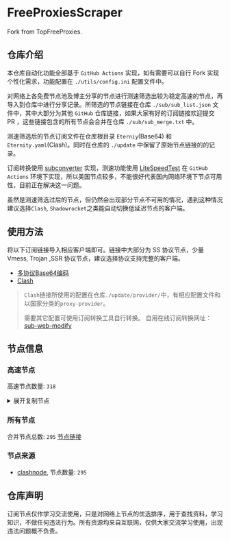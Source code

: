 # FreeProxiesScraper

Fork from TopFreeProxies.

## 仓库介绍
本仓库自动化功能全部基于 `GitHub Actions` 实现，如有需要可以自行 Fork 实现个性化需求，功能配置在 `./utils/config.ini` 配置文件中。

对网络上各免费节点池及博主分享的节点进行测速筛选出较为稳定高速的节点，再导入到仓库中进行分享记录。所筛选的节点链接在仓库 `./sub/sub_list.json` 文件中，其中大部分为其他 `GitHub` 仓库链接，如果大家有好的订阅链接欢迎提交 PR ，这些链接包含的所有节点会合并在仓库 `./sub/sub_merge.txt` 中。

测速筛选后的节点订阅文件在仓库根目录 `Eterniy`(Base64) 和 `Eternity.yaml`(Clash)。同时在仓库的 `./update` 中保留了原始节点链接的的记录。

订阅转换使用 [subconverter](https://github.com/tindy2013/subconverter) 实现，测速功能使用 [LiteSpeedTest](https://github.com/xxf098/LiteSpeedTest) 在 `GitHub Actions` 环境下实现，所以美国节点较多，不能很好代表国内网络环境下节点可用性，目前正在解决这一问题。

虽然是测速筛选过后的节点，但仍然会出现部分节点不可用的情况，遇到这种情况建议选择`Clash`, `Shadowrocket`之类能自动切换低延迟节点的客户端。

## 使用方法
将以下订阅链接导入相应客户端即可。链接中大部分为 SS 协议节点，少量 Vmess, Trojan ,SSR 协议节点，建议选择协议支持完整的客户端。

- [多协议Base64编码](https://raw.githubusercontent.com/caijh/FreeProxiesScraper/master/Eternity)
- [Clash](https://raw.githubusercontent.com/caijh/FreeProxiesScraper/master/Eternity.yaml)

>`Clash`链接所使用的配置在仓库`./update/provider/`中，有相应配置文件和以国家分类的`proxy-provider`。
>
>需要其它配置可使用订阅转换工具自行转换。
>自用在线订阅转换网址：[sub-web-modify](https://sub.v1.mk/)

## 节点信息
### 高速节点
高速节点数量: `318`
<details>
  <summary>展开复制节点</summary>

    trojan://a79e089e-882e-3603-af3d-dacaa45ae7be@103.219.195.237:443?allowInsecure=1&sni=edge.steam-dns.top.comcast.net#04-0293-HK
    trojan://a79e089e-882e-3603-af3d-dacaa45ae7be@178.239.125.119:443?allowInsecure=1&sni=akamai.cdn.steampipe.steamcontent.com#04-0294-JP
    trojan://a79e089e-882e-3603-af3d-dacaa45ae7be@43.160.193.245:443?allowInsecure=1&sni=origin-a.akamaihd.net#04-0295-SG
    trojan://a79e089e-882e-3603-af3d-dacaa45ae7be@vd0ee3cg.cs53rvhb.aliyunglsb.com:443?allowInsecure=1&sni=edge.steam-dns.top.comcast.net#04-0296-SG
    trojan://a79e089e-882e-3603-af3d-dacaa45ae7be@178.208.190.99:443?allowInsecure=1&sni=fastly.cdn.steampipe.steamcontent.com#04-0297-US
    trojan://19de81a2-e8f7-3780-ad08-d5b43962dc30@103.219.195.237:443?allowInsecure=1&sni=www.microsoft365.com#04-0298-HK
    trojan://19de81a2-e8f7-3780-ad08-d5b43962dc30@178.239.125.119:443?allowInsecure=1&sni=steampipe-kr.akamaized.net#04-0299-JP
    trojan://19de81a2-e8f7-3780-ad08-d5b43962dc30@43.160.193.245:443?allowInsecure=1&sni=steampipe.akamaized.net#04-0300-SG
    trojan://19de81a2-e8f7-3780-ad08-d5b43962dc30@vd0ee3cg.cs53rvhb.aliyunglsb.com:443?allowInsecure=1&sni=www.microsoft365.com#04-0301-SG
    trojan://19de81a2-e8f7-3780-ad08-d5b43962dc30@178.208.190.99:443?allowInsecure=1&sni=cloudsync-prod.s3.amazonaws.com#04-0302-US
    trojan://a3e18f02-00c4-3b94-8685-af72e7b74fa4@103.219.195.237:443?allowInsecure=1&sni=akamai.cdn.steampipe.steamcontent.com#04-0303-HK
    trojan://a3e18f02-00c4-3b94-8685-af72e7b74fa4@178.239.125.119:443?allowInsecure=1&sni=upos-hz-mirrorakam.akamaized.net#04-0304-JP
    trojan://a3e18f02-00c4-3b94-8685-af72e7b74fa4@43.160.193.245:443?allowInsecure=1&sni=edge.steam-dns.top.comcast.net#04-0305-SG
    trojan://a3e18f02-00c4-3b94-8685-af72e7b74fa4@vd0ee3cg.cs53rvhb.aliyunglsb.com:443?allowInsecure=1&sni=akamai.cdn.steampipe.steamcontent.com#04-0306-SG
    trojan://a3e18f02-00c4-3b94-8685-af72e7b74fa4@178.208.190.99:443?allowInsecure=1&sni=steampipe.akamaized.net#04-0307-US
    trojan://9b485a9f-f1ee-3031-a7a4-514a0599b524@103.219.195.237:443?allowInsecure=1&sni=steampipe-kr.akamaized.net#04-0308-HK
    trojan://9b485a9f-f1ee-3031-a7a4-514a0599b524@178.239.125.119:443?allowInsecure=1&sni=origin-a.akamaihd.net#04-0309-JP
    trojan://9b485a9f-f1ee-3031-a7a4-514a0599b524@43.160.193.245:443?allowInsecure=1&sni=www.microsoft365.com#04-0310-SG
    trojan://9b485a9f-f1ee-3031-a7a4-514a0599b524@vd0ee3cg.cs53rvhb.aliyunglsb.com:443?allowInsecure=1&sni=steampipe-kr.akamaized.net#04-0311-SG
    trojan://9b485a9f-f1ee-3031-a7a4-514a0599b524@178.208.190.99:443?allowInsecure=1&sni=fastly.cdn.steampipe.steamcontent.com#04-0312-US
    trojan://4fa628c6-6249-35a5-9bf4-9982eca30185@103.219.195.237:443?allowInsecure=1&sni=fastly.cdn.steampipe.steamcontent.com#04-0313-HK
    trojan://4fa628c6-6249-35a5-9bf4-9982eca30185@178.239.125.119:443?allowInsecure=1&sni=steampipe.akamaized.net#04-0314-JP
    trojan://4fa628c6-6249-35a5-9bf4-9982eca30185@43.160.193.245:443?allowInsecure=1&sni=steamcdn-a.akamaihd.net#04-0315-SG
    trojan://4fa628c6-6249-35a5-9bf4-9982eca30185@vd0ee3cg.cs53rvhb.aliyunglsb.com:443?allowInsecure=1&sni=fastly.cdn.steampipe.steamcontent.com#04-0316-SG
    trojan://4fa628c6-6249-35a5-9bf4-9982eca30185@178.208.190.99:443?allowInsecure=1&sni=upos-hz-mirrorakam.akamaized.net#04-0317-US
    trojan://da1bd14f-1afc-3a0d-9630-faa08a39f26d@103.219.195.237:443?allowInsecure=1&sni=origin-a.akamaihd.net#04-0318-HK
    trojan://da1bd14f-1afc-3a0d-9630-faa08a39f26d@178.239.125.119:443?allowInsecure=1&sni=edge.steam-dns.top.comcast.net#04-0319-JP
    trojan://da1bd14f-1afc-3a0d-9630-faa08a39f26d@43.160.193.245:443?allowInsecure=1&sni=steampipe-kr.akamaized.net#04-0320-SG
    trojan://da1bd14f-1afc-3a0d-9630-faa08a39f26d@vd0ee3cg.cs53rvhb.aliyunglsb.com:443?allowInsecure=1&sni=origin-a.akamaihd.net#04-0321-SG
    trojan://da1bd14f-1afc-3a0d-9630-faa08a39f26d@178.208.190.99:443?allowInsecure=1&sni=steamcdn-a.akamaihd.net#04-0322-US
    trojan://afec2398-003f-32b5-ac36-aa36cefe645b@103.219.195.237:443?allowInsecure=1&sni=fastly.cdn.steampipe.steamcontent.com#04-0323-HK
    trojan://afec2398-003f-32b5-ac36-aa36cefe645b@178.239.125.119:443?allowInsecure=1&sni=steamcdn-a.akamaihd.net#04-0324-JP
    trojan://afec2398-003f-32b5-ac36-aa36cefe645b@vd0ee3cg.cs53rvhb.aliyunglsb.com:443?allowInsecure=1&sni=fastly.cdn.steampipe.steamcontent.com#04-0325-SG
    trojan://afec2398-003f-32b5-ac36-aa36cefe645b@178.208.190.99:443?allowInsecure=1&sni=edge.steam-dns.top.comcast.net#04-0326-US
    trojan://b21ab207-e7df-3ba3-9614-df03b02a08d7@103.219.195.237:443?allowInsecure=1&sni=upos-hz-mirrorakam.akamaized.net#04-0327-HK
    trojan://b21ab207-e7df-3ba3-9614-df03b02a08d7@178.239.125.119:443?allowInsecure=1&sni=steampipe-partner.akamaized.net#04-0328-JP
    trojan://b21ab207-e7df-3ba3-9614-df03b02a08d7@vd0ee3cg.cs53rvhb.aliyunglsb.com:443?allowInsecure=1&sni=upos-hz-mirrorakam.akamaized.net#04-0329-SG
    trojan://b21ab207-e7df-3ba3-9614-df03b02a08d7@178.208.190.99:443?allowInsecure=1&sni=www.microsoft365.com#04-0330-US
    trojan://694d40c5-bdad-3a6e-a857-d25316a08307@103.219.195.237:443?allowInsecure=1&sni=steamcdn-a.akamaihd.net#04-0331-HK
    trojan://694d40c5-bdad-3a6e-a857-d25316a08307@178.239.125.119:443?allowInsecure=1&sni=fastly.cdn.steampipe.steamcontent.com#04-0332-JP
    trojan://694d40c5-bdad-3a6e-a857-d25316a08307@vd0ee3cg.cs53rvhb.aliyunglsb.com:443?allowInsecure=1&sni=steamcdn-a.akamaihd.net#04-0333-SG
    trojan://694d40c5-bdad-3a6e-a857-d25316a08307@178.208.190.99:443?allowInsecure=1&sni=akamai.cdn.steampipe.steamcontent.com#04-0334-US
    trojan://dda39440-611e-367a-8b5c-60b110881c48@103.219.195.237:443?allowInsecure=1&sni=steampipe-partner.akamaized.net#04-0335-HK
    trojan://dda39440-611e-367a-8b5c-60b110881c48@178.239.125.119:443?allowInsecure=1&sni=cloudsync-prod.s3.amazonaws.com#04-0336-JP
    trojan://dda39440-611e-367a-8b5c-60b110881c48@vd0ee3cg.cs53rvhb.aliyunglsb.com:443?allowInsecure=1&sni=steampipe-partner.akamaized.net#04-0337-SG
    trojan://dda39440-611e-367a-8b5c-60b110881c48@178.208.190.99:443?allowInsecure=1&sni=steampipe-kr.akamaized.net#04-0338-US
    trojan://04a70eb2-857b-3c61-9d36-a6284846dde9@103.219.195.237:443?allowInsecure=1&sni=upos-hz-mirrorakam.akamaized.net#04-0339-HK
    trojan://04a70eb2-857b-3c61-9d36-a6284846dde9@178.239.125.119:443?allowInsecure=1&sni=steampipe-partner.akamaized.net#04-0340-JP
    trojan://04a70eb2-857b-3c61-9d36-a6284846dde9@vd0ee3cg.cs53rvhb.aliyunglsb.com:443?allowInsecure=1&sni=upos-hz-mirrorakam.akamaized.net#04-0341-SG
    trojan://04a70eb2-857b-3c61-9d36-a6284846dde9@178.208.190.99:443?allowInsecure=1&sni=www.microsoft365.com#04-0342-US
    trojan://BxceQaOe@36.150.215.138:4451?allowInsecure=1#06-0012-CN
    trojan://9a079e36-f7c1-4966-9b58-42395e695039@n002.xunxunmimisbs.sbs:49100?allowInsecure=1&sni=db01.xxxxyyyysbs.sbs#06-0029-CN
    trojan://9e2ec57a-1de1-43c9-8aae-e8dd522e3f6f@n002.xunxunmimisbs.sbs:28100?allowInsecure=1&sni=db01.xxxxyyyysbs.sbs#06-0030-CN
    trojan://5fe1aad9-54c1-4ab5-a1ac-e873083f1833@n001.xunxunmimisbs.sbs:28100?allowInsecure=1&sni=db01.xxxxyyyysbs.sbs#06-0031-CN
    ss://Y2hhY2hhMjAtaWV0Zi1wb2x5MTMwNTpiNTNlNDE0NS00NDA0LTRkM2EtYTJkMC02NDFiYWFiYmI1MTI@slur.izenny.com:57577#06-0034-CN
    ss://Y2hhY2hhMjAtaWV0Zi1wb2x5MTMwNTpjYTdhN2YzZC1kYjBjLTRkNjYtYTRhMC05MjNhZmE1ZWVmZmM@02.xunyunnode.sbs:57990#06-0035-CN
    vmess://eyJ2IjoiMiIsInBzIjoiMDYtMDAzNy1DTiIsImFkZCI6InhkZC5kYXNodWFpLmN5b3UiLCJwb3J0IjoiNDUwNjUiLCJ0eXBlIjoibm9uZSIsImlkIjoiY2Q4NTBiNTYtN2JiNi00NTYzLWE3N2ItNDhjNjRhYjQxZjU0IiwiYWlkIjoiMCIsIm5ldCI6IndzIiwicGF0aCI6Ii8iLCJob3N0IjoieGRkLmRhc2h1YWkuY3lvdSIsInRscyI6IiJ9
    ss://Y2hhY2hhMjAtaWV0Zi1wb2x5MTMwNTpmOTU3ZWU5OC04MWQ4LTQ5ZTEtYTk0MS1iYjAzNjlkYWUyNGU@xc.xunyunnode.sbs:19707#06-0038-CN
    vmess://eyJ2IjoiMiIsInBzIjoiMDYtMDAzOS1DTiIsImFkZCI6ImhhYS5kYXNodWFpLmN5b3UiLCJwb3J0IjoiNDUwNjQiLCJ0eXBlIjoibm9uZSIsImlkIjoiNTMzM2VkMTItMThjYy00YzgwLTg3NjEtYmI5YzRhNTViN2JhIiwiYWlkIjoiMCIsIm5ldCI6IndzIiwicGF0aCI6Ii8iLCJob3N0IjoiaGFhLmRhc2h1YWkuY3lvdSIsInRscyI6IiJ9
    trojan://4f9f21c6-9813-49c2-839d-450195bb3799@n001.xunxunmimisbs.sbs:49130?allowInsecure=1&sni=tw01.xxxxyyyysbs.sbs#06-0041-CN
    vmess://eyJ2IjoiMiIsInBzIjoiMDYtMDA0Mi1DTiIsImFkZCI6InhkZC5kYXNodWFpLmN5b3UiLCJwb3J0IjoiNDUwNzciLCJ0eXBlIjoibm9uZSIsImlkIjoiNDY3NGQ5NjEtNjhlMy00MzhiLWE3ODMtMDgzMDQyMTI1MWI2IiwiYWlkIjoiMCIsIm5ldCI6IndzIiwicGF0aCI6Ii8iLCJob3N0IjoieGRkLmRhc2h1YWkuY3lvdSIsInRscyI6IiJ9
    vmess://eyJ2IjoiMiIsInBzIjoiMDYtMDA0My1DTiIsImFkZCI6InhkZC5kYXNodWFpLmN5b3UiLCJwb3J0IjoiNDUwNzciLCJ0eXBlIjoibm9uZSIsImlkIjoiYTBiMjZiZDUtMTJlYi00NTRkLTlkY2EtNWU1OGRjMDM4M2VkIiwiYWlkIjoiMCIsIm5ldCI6IndzIiwicGF0aCI6Ii8iLCJob3N0IjoieGRkLmRhc2h1YWkuY3lvdSIsInRscyI6IiJ9
    trojan://3e30632a-d80d-4a26-ac45-6251ff4b2e0d@n001.xunxunmimisbs.sbs:19030?allowInsecure=1&sni=tw01.xxxxyyyysbs.sbs#06-0044-CN
    trojan://6abac35b-5d9e-4730-a5b9-079ce5ec6d12@n001.xunxunmimisbs.sbs:49130?allowInsecure=1&sni=tw01.xxxxyyyysbs.sbs#06-0045-CN
    vmess://eyJ2IjoiMiIsInBzIjoiMDYtMDA0Ni1DTiIsImFkZCI6ImhhYS5kYXNodWFpLmN5b3UiLCJwb3J0IjoiNDUwNzgiLCJ0eXBlIjoibm9uZSIsImlkIjoiZmM0Y2JkODItNjZjOC00NGVlLThiNDYtNWZiZDgxMzI1NTJlIiwiYWlkIjoiMCIsIm5ldCI6IndzIiwicGF0aCI6Ii8iLCJob3N0IjoiaGFhLmRhc2h1YWkuY3lvdSIsInRscyI6IiJ9
    trojan://9a079e36-f7c1-4966-9b58-42395e695039@n002.xunxunmimisbs.sbs:49130?allowInsecure=1&sni=tw01.xxxxyyyysbs.sbs#06-0047-CN
    trojan://3e30632a-d80d-4a26-ac45-6251ff4b2e0d@n002.xunxunmimisbs.sbs:19030?allowInsecure=1&sni=tw01.xxxxyyyysbs.sbs#06-0048-CN
    trojan://4f9f21c6-9813-49c2-839d-450195bb3799@n002.xunxunmimisbs.sbs:46100?allowInsecure=1&sni=de01.xxxxyyyysbs.sbs#06-0051-CN
    trojan://9a079e36-f7c1-4966-9b58-42395e695039@n002.xunxunmimisbs.sbs:46100?allowInsecure=1&sni=de01.xxxxyyyysbs.sbs#06-0052-CN
    trojan://9e2ec57a-1de1-43c9-8aae-e8dd522e3f6f@n002.xunxunmimisbs.sbs:25100?allowInsecure=1&sni=de01.xxxxyyyysbs.sbs#06-0053-CN
    trojan://9e2ec57a-1de1-43c9-8aae-e8dd522e3f6f@n002.xunxunmimisbs.sbs:26100?allowInsecure=1&sni=fr01.xxxxyyyysbs.sbs#06-0056-CN
    vmess://eyJ2IjoiMiIsInBzIjoiMDYtMDA1Ny1DTiIsImFkZCI6InhkZC5kYXNodWFpLmN5b3UiLCJwb3J0IjoiNDUwNzEiLCJ0eXBlIjoibm9uZSIsImlkIjoiNTMzM2VkMTItMThjYy00YzgwLTg3NjEtYmI5YzRhNTViN2JhIiwiYWlkIjoiMCIsIm5ldCI6IndzIiwicGF0aCI6Ii8iLCJob3N0IjoieGRkLmRhc2h1YWkuY3lvdSIsInRscyI6IiJ9
    trojan://9a079e36-f7c1-4966-9b58-42395e695039@n001.xunxunmimisbs.sbs:48100?allowInsecure=1&sni=fr01.xxxxyyyysbs.sbs#06-0058-CN
    trojan://87b974c2-0467-49bf-99e6-612cc9bb909a@n002.xunxunmimisbs.sbs:19000?allowInsecure=1&sni=in01.xxxxyyyysbs.sbs#06-0059-CN
    vmess://eyJ2IjoiMiIsInBzIjoiMDYtMDA2MC1DTiIsImFkZCI6ImhhYS5kYXNodWFpLmN5b3UiLCJwb3J0IjoiNDUwNzIiLCJ0eXBlIjoibm9uZSIsImlkIjoiNTMzM2VkMTItMThjYy00YzgwLTg3NjEtYmI5YzRhNTViN2JhIiwiYWlkIjoiMCIsIm5ldCI6IndzIiwicGF0aCI6Ii8iLCJob3N0IjoiaGFhLmRhc2h1YWkuY3lvdSIsInRscyI6IiJ9
    ss://Y2hhY2hhMjAtaWV0Zi1wb2x5MTMwNTpmOTU3ZWU5OC04MWQ4LTQ5ZTEtYTk0MS1iYjAzNjlkYWUyNGU@wa.xunyunnode.sbs:25174#06-0061-CN
    ss://Y2hhY2hhMjAtaWV0Zi1wb2x5MTMwNTo1Y2YxN2FlMS0xMDdlLTRmMTUtYjdlZi05YzJlNWI0NzJlODY@wa.xunyunnode.sbs:25174#06-0062-CN
    trojan://5fe1aad9-54c1-4ab5-a1ac-e873083f1833@n001.xunxunmimisbs.sbs:23100?allowInsecure=1&sni=uk01.xxxxyyyysbs.sbs#06-0063-CN
    ss://Y2hhY2hhMjAtaWV0Zi1wb2x5MTMwNTo1MDlmZjk2Mi1mMWQxLTQ4ZGYtYTg2OC0xYzg1NWIzMzcwYzU@wa.xunyunnode.sbs:25174#06-0064-CN
    trojan://d88a578e-38d2-495a-9199-8e9769ceeea9@n002.xunxunmimisbs.sbs:23100?allowInsecure=1&sni=uk01.xxxxyyyysbs.sbs#06-0065-CN
    ss://Y2hhY2hhMjAtaWV0Zi1wb2x5MTMwNTo1Y2YxN2FlMS0xMDdlLTRmMTUtYjdlZi05YzJlNWI0NzJlODY@xc.xunyunnode.sbs:43421#06-0066-CN
    trojan://9a079e36-f7c1-4966-9b58-42395e695039@n002.xunxunmimisbs.sbs:44100?allowInsecure=1&sni=uk01.xxxxyyyysbs.sbs#06-0067-CN
    ss://Y2hhY2hhMjAtaWV0Zi1wb2x5MTMwNTo1MDlmZjk2Mi1mMWQxLTQ4ZGYtYTg2OC0xYzg1NWIzMzcwYzU@01.xunyunnode.sbs:17587#06-0068-CN
    ss://Y2hhY2hhMjAtaWV0Zi1wb2x5MTMwNTo5YzI5ZjJlZS1iOWMwLTRiNmMtOGJjMC1mMzg2MGJkNDg3ZjU@01.xunyunnode.sbs:17587#06-0069-CN
    ss://Y2hhY2hhMjAtaWV0Zi1wb2x5MTMwNTpjYTdhN2YzZC1kYjBjLTRkNjYtYTRhMC05MjNhZmE1ZWVmZmM@02.xunyunnode.sbs:45473#06-0070-CN
    ss://Y2hhY2hhMjAtaWV0Zi1wb2x5MTMwNTo5MmUzMzk4Yy00ZjVkLTRlMjEtODQwMC03NjJkNTY1NTRkNDc@wa.xunyunnode.sbs:35301#06-0071-CN
    ss://Y2hhY2hhMjAtaWV0Zi1wb2x5MTMwNTo1Y2YxN2FlMS0xMDdlLTRmMTUtYjdlZi05YzJlNWI0NzJlODY@xc.xunyunnode.sbs:26200#06-0072-CN
    ss://Y2hhY2hhMjAtaWV0Zi1wb2x5MTMwNTo5YzI5ZjJlZS1iOWMwLTRiNmMtOGJjMC1mMzg2MGJkNDg3ZjU@xc.xunyunnode.sbs:26200#06-0073-CN
    ss://Y2hhY2hhMjAtaWV0Zi1wb2x5MTMwNTpjYTdhN2YzZC1kYjBjLTRkNjYtYTRhMC05MjNhZmE1ZWVmZmM@wa.xunyunnode.sbs:35301#06-0074-CN
    ss://Y2hhY2hhMjAtaWV0Zi1wb2x5MTMwNTo5YzI5ZjJlZS1iOWMwLTRiNmMtOGJjMC1mMzg2MGJkNDg3ZjU@01.xunyunnode.sbs:13058#06-0075-CN
    trojan://6abac35b-5d9e-4730-a5b9-079ce5ec6d12@n001.xunxunmimisbs.sbs:21100?allowInsecure=1&sni=hk01.xxxxyyyysbs.sbs#06-0077-CN
    ss://Y2hhY2hhMjAtaWV0Zi1wb2x5MTMwNTpiNTNlNDE0NS00NDA0LTRkM2EtYTJkMC02NDFiYWFiYmI1MTI@slur.izenny.com:55407#06-0078-CN
    trojan://5fe1aad9-54c1-4ab5-a1ac-e873083f1833@n002.xunxunmimisbs.sbs:21200?allowInsecure=1&sni=hk01.xxxxyyyysbs.sbs#06-0079-CN
    trojan://5adb46e4-913b-47a4-b918-d86925675ed5@cdnfire.xiaomispeed.com:21104?allowInsecure=1&sni=cdnfire.xiaomispeed.com#06-0080-TW
    trojan://5adb46e4-913b-47a4-b918-d86925675ed5@cdnfire.xiaomispeed.com:21101?allowInsecure=1&sni=cdnfire.xiaomispeed.com#06-0081-TW
    trojan://5adb46e4-913b-47a4-b918-d86925675ed5@cdnfire.xiaomispeed.com:21103?allowInsecure=1&sni=cdnfire.xiaomispeed.com#06-0082-TW
    trojan://9a079e36-f7c1-4966-9b58-42395e695039@n001.xunxunmimisbs.sbs:21101?allowInsecure=1&sni=hk02.xxxxyyyysbs.sbs#06-0085-CN
    trojan://5fe1aad9-54c1-4ab5-a1ac-e873083f1833@n001.xunxunmimisbs.sbs:21201?allowInsecure=1&sni=hk02.xxxxyyyysbs.sbs#06-0087-CN
    ss://Y2hhY2hhMjAtaWV0Zi1wb2x5MTMwNTozZWY4M2ViYy0zN2UzLTRmMDQtYjJjNy04NDdkZjVmMmRiYzY@slur.izenny.com:30348#06-0089-CN
    trojan://9e2ec57a-1de1-43c9-8aae-e8dd522e3f6f@n001.xunxunmimisbs.sbs:27100?allowInsecure=1&sni=in01.xxxxyyyysbs.sbs#06-0090-CN
    vmess://eyJ2IjoiMiIsInBzIjoiMDYtMDA5MS1DTiIsImFkZCI6InY1LmhlZHVpYW4ubGluayIsInBvcnQiOiIzMDgwNSIsInR5cGUiOiJub25lIiwiaWQiOiJjYmIzZjg3Ny1kMWZiLTM0NGMtODdhOS1kMTUzYmZmZDU0ODQiLCJhaWQiOiIyIiwibmV0Ijoid3MiLCJwYXRoIjoiL29vb28iLCJob3N0IjoidjUuaGVkdWlhbi5saW5rIiwidGxzIjoiIn0=
    ss://Y2hhY2hhMjAtaWV0Zi1wb2x5MTMwNTo5MmUzMzk4Yy00ZjVkLTRlMjEtODQwMC03NjJkNTY1NTRkNDc@01.xunyunnode.sbs:38763#06-0092-CN
    trojan://3e30632a-d80d-4a26-ac45-6251ff4b2e0d@n001.xunxunmimisbs.sbs:41001?allowInsecure=1&sni=jp02.xxxxyyyysbs.sbs#06-0093-CN
    ss://Y2hhY2hhMjAtaWV0Zi1wb2x5MTMwNTo1MDlmZjk2Mi1mMWQxLTQ4ZGYtYTg2OC0xYzg1NWIzMzcwYzU@wa.xunyunnode.sbs:25856#06-0094-CN
    trojan://3e30632a-d80d-4a26-ac45-6251ff4b2e0d@n002.xunxunmimisbs.sbs:41001?allowInsecure=1&sni=jp02.xxxxyyyysbs.sbs#06-0095-CN
    vmess://eyJ2IjoiMiIsInBzIjoiMDYtMDA5Ni1DTiIsImFkZCI6InhkZC5kYXNodWFpLmN5b3UiLCJwb3J0IjoiNDUwNTciLCJ0eXBlIjoibm9uZSIsImlkIjoiNDY3NGQ5NjEtNjhlMy00MzhiLWE3ODMtMDgzMDQyMTI1MWI2IiwiYWlkIjoiMCIsIm5ldCI6IndzIiwicGF0aCI6Ii8iLCJob3N0IjoieGRkLmRhc2h1YWkuY3lvdSIsInRscyI6IiJ9
    trojan://fc67295f-617e-4271-a3b3-a2842f814489@n002.xunxunmimisbs.sbs:42100?allowInsecure=1&sni=jp01.xxxxyyyysbs.sbs#06-0097-CN
    ss://Y2hhY2hhMjAtaWV0Zi1wb2x5MTMwNTpjYTdhN2YzZC1kYjBjLTRkNjYtYTRhMC05MjNhZmE1ZWVmZmM@wa.xunyunnode.sbs:25856#06-0099-CN
    trojan://6abac35b-5d9e-4730-a5b9-079ce5ec6d12@n002.xunxunmimisbs.sbs:42100?allowInsecure=1&sni=jp01.xxxxyyyysbs.sbs#06-0100-CN
    trojan://9a079e36-f7c1-4966-9b58-42395e695039@n001.xunxunmimisbs.sbs:42101?allowInsecure=1&sni=jp02.xxxxyyyysbs.sbs#06-0101-CN
    trojan://d88a578e-38d2-495a-9199-8e9769ceeea9@n002.xunxunmimisbs.sbs:41300?allowInsecure=1&sni=jp01.xxxxyyyysbs.sbs#06-0102-CN
    trojan://6abac35b-5d9e-4730-a5b9-079ce5ec6d12@n001.xunxunmimisbs.sbs:42100?allowInsecure=1&sni=jp01.xxxxyyyysbs.sbs#06-0103-CN
    vmess://eyJ2IjoiMiIsInBzIjoiMDYtMDEwNS1DTiIsImFkZCI6InhkZC5kYXNodWFpLmN5b3UiLCJwb3J0IjoiNDUwNTciLCJ0eXBlIjoibm9uZSIsImlkIjoiNTMzM2VkMTItMThjYy00YzgwLTg3NjEtYmI5YzRhNTViN2JhIiwiYWlkIjoiMCIsIm5ldCI6IndzIiwicGF0aCI6Ii8iLCJob3N0IjoieGRkLmRhc2h1YWkuY3lvdSIsInRscyI6IiJ9
    ss://Y2hhY2hhMjAtaWV0Zi1wb2x5MTMwNTo1MDlmZjk2Mi1mMWQxLTQ4ZGYtYTg2OC0xYzg1NWIzMzcwYzU@xc.xunyunnode.sbs:26329#06-0106-CN
    trojan://4f9f21c6-9813-49c2-839d-450195bb3799@n002.xunxunmimisbs.sbs:42100?allowInsecure=1&sni=jp01.xxxxyyyysbs.sbs#06-0107-CN
    trojan://6abac35b-5d9e-4730-a5b9-079ce5ec6d12@n001.xunxunmimisbs.sbs:43100?allowInsecure=1&sni=kr01.xxxxyyyysbs.sbs#06-0108-CN
    ss://YWVzLTI1Ni1jZmI6cXdlclJFV1ElMjU0MCUyNTQw@p141.panda001.net:4652#06-0111-KR
    trojan://87b974c2-0467-49bf-99e6-612cc9bb909a@n001.xunxunmimisbs.sbs:14000?allowInsecure=1&sni=kr01.xxxxyyyysbs.sbs#06-0112-CN
    trojan://3e30632a-d80d-4a26-ac45-6251ff4b2e0d@n001.xunxunmimisbs.sbs:14000?allowInsecure=1&sni=kr01.xxxxyyyysbs.sbs#06-0113-CN
    vmess://eyJ2IjoiMiIsInBzIjoiMDYtMDExNS1DTiIsImFkZCI6InhkZC5kYXNodWFpLmN5b3UiLCJwb3J0IjoiNDUwNzUiLCJ0eXBlIjoibm9uZSIsImlkIjoiZmM0Y2JkODItNjZjOC00NGVlLThiNDYtNWZiZDgxMzI1NTJlIiwiYWlkIjoiMCIsIm5ldCI6IndzIiwicGF0aCI6Ii8iLCJob3N0IjoieGRkLmRhc2h1YWkuY3lvdSIsInRscyI6IiJ9
    trojan://9e2ec57a-1de1-43c9-8aae-e8dd522e3f6f@n001.xunxunmimisbs.sbs:22100?allowInsecure=1&sni=kr01.xxxxyyyysbs.sbs#06-0116-CN
    trojan://5fe1aad9-54c1-4ab5-a1ac-e873083f1833@n002.xunxunmimisbs.sbs:22100?allowInsecure=1&sni=kr01.xxxxyyyysbs.sbs#06-0120-CN
    ss://Y2hhY2hhMjAtaWV0Zi1wb2x5MTMwNTpBUmd2R1p5d0ElMjUyQmdhY2dHVjI2QnZtdTA1JTI1MkJ3Wm1SVy9qJTI1MkJBZFUlMjUyQlo4QnQ0NCUyNTNE@188.214.157.30:990#06-0121-MA
    ss://YWVzLTI1Ni1jZmI6ZjhmN2FDemNQS2JzRjhwMw@185.153.197.5:989#06-0122-MD
    vmess://eyJ2IjoiMiIsInBzIjoiMDYtMDEyMy1DTiIsImFkZCI6InYzMC5oZWR1aWFuLmxpbmsiLCJwb3J0IjoiMzA4MzAiLCJ0eXBlIjoibm9uZSIsImlkIjoiY2JiM2Y4NzctZDFmYi0zNDRjLTg3YTktZDE1M2JmZmQ1NDg0IiwiYWlkIjoiMiIsIm5ldCI6IndzIiwicGF0aCI6Ii9vb29vIiwiaG9zdCI6InYzMC5oZWR1aWFuLmxpbmsiLCJ0bHMiOiIifQ==
    trojan://cdd06fab-b949-4587-99a9-7a676c207509@n001.xunxunmimisbs.sbs:31000?allowInsecure=1&sni=sg01.xxxxyyyysbs.sbs#06-0126-CN
    ss://Y2hhY2hhMjAtaWV0Zi1wb2x5MTMwNTpjYTdhN2YzZC1kYjBjLTRkNjYtYTRhMC05MjNhZmE1ZWVmZmM@xc.xunyunnode.sbs:18416#06-0127-CN
    ss://Y2hhY2hhMjAtaWV0Zi1wb2x5MTMwNTo5MmUzMzk4Yy00ZjVkLTRlMjEtODQwMC03NjJkNTY1NTRkNDc@02.xunyunnode.sbs:10463#06-0128-CN
    ss://Y2hhY2hhMjAtaWV0Zi1wb2x5MTMwNTo5MmUzMzk4Yy00ZjVkLTRlMjEtODQwMC03NjJkNTY1NTRkNDc@xc.xunyunnode.sbs:18416#06-0129-CN
    trojan://1b26d982-fd68-44f4-bf6d-22fe17a9249a@sg007.421421.xyz:20230?allowInsecure=1&sni=www.alibaba.com&ws=1&wspath=None#06-0130-SG
    trojan://6abac35b-5d9e-4730-a5b9-079ce5ec6d12@n001.xunxunmimisbs.sbs:31100?allowInsecure=1&sni=sg01.xxxxyyyysbs.sbs#06-0131-CN
    trojan://d88a578e-38d2-495a-9199-8e9769ceeea9@n002.xunxunmimisbs.sbs:31201?allowInsecure=1&sni=sg02.xxxxyyyysbs.sbs#06-0133-CN
    trojan://9e2ec57a-1de1-43c9-8aae-e8dd522e3f6f@n002.xunxunmimisbs.sbs:31200?allowInsecure=1&sni=sg01.xxxxyyyysbs.sbs#06-0134-CN
    trojan://9e2ec57a-1de1-43c9-8aae-e8dd522e3f6f@n002.xunxunmimisbs.sbs:31201?allowInsecure=1&sni=sg02.xxxxyyyysbs.sbs#06-0135-CN
    trojan://BxceQaOe@36.156.102.115:2088?allowInsecure=1#06-0136-CN
    vmess://eyJ2IjoiMiIsInBzIjoiMDYtMDEzNy1DTiIsImFkZCI6ImhhYS5kYXNodWFpLmN5b3UiLCJwb3J0IjoiNDUwNTQiLCJ0eXBlIjoibm9uZSIsImlkIjoiZmM0Y2JkODItNjZjOC00NGVlLThiNDYtNWZiZDgxMzI1NTJlIiwiYWlkIjoiMCIsIm5ldCI6IndzIiwicGF0aCI6Ii8iLCJob3N0IjoiaGFhLmRhc2h1YWkuY3lvdSIsInRscyI6IiJ9
    ss://Y2hhY2hhMjAtaWV0Zi1wb2x5MTMwNTpmOTU3ZWU5OC04MWQ4LTQ5ZTEtYTk0MS1iYjAzNjlkYWUyNGU@02.xunyunnode.sbs:10463#06-0138-CN
    ss://Y2hhY2hhMjAtaWV0Zi1wb2x5MTMwNTo1MDlmZjk2Mi1mMWQxLTQ4ZGYtYTg2OC0xYzg1NWIzMzcwYzU@xc.xunyunnode.sbs:18416#06-0139-CN
    trojan://4f9f21c6-9813-49c2-839d-450195bb3799@n001.xunxunmimisbs.sbs:49120?allowInsecure=1&sni=tai01.xxxxyyyysbs.sbs#06-0140-CN
    trojan://4f9f21c6-9813-49c2-839d-450195bb3799@n002.xunxunmimisbs.sbs:49120?allowInsecure=1&sni=tai01.xxxxyyyysbs.sbs#06-0141-CN
    trojan://9e2ec57a-1de1-43c9-8aae-e8dd522e3f6f@n002.xunxunmimisbs.sbs:28300?allowInsecure=1&sni=tai01.xxxxyyyysbs.sbs#06-0142-CN
    trojan://d88a578e-38d2-495a-9199-8e9769ceeea9@n001.xunxunmimisbs.sbs:28300?allowInsecure=1&sni=tai01.xxxxyyyysbs.sbs#06-0143-CN
    trojan://0fa005cb-d8f1-4014-97ef-49712e09af10@cdnfire.xiaomispeed.com:25502?allowInsecure=1&sni=cdnfire.xiaomispeed.com#06-0150-TW
    trojan://5adb46e4-913b-47a4-b918-d86925675ed5@cdnfire.xiaomispeed.com:25501?allowInsecure=1&sni=cdnfire.xiaomispeed.com#06-0156-TW
    trojan://d88a578e-38d2-495a-9199-8e9769ceeea9@n002.xunxunmimisbs.sbs:24100?allowInsecure=1&sni=us01.xxxxyyyysbs.sbs#06-0158-CN
    trojan://9a079e36-f7c1-4966-9b58-42395e695039@n002.xunxunmimisbs.sbs:49110?allowInsecure=1&sni=vn01.xxxxyyyysbs.sbs#06-0162-CN
    ss://Y2hhY2hhMjAtaWV0Zi1wb2x5MTMwNTpjYTdhN2YzZC1kYjBjLTRkNjYtYTRhMC05MjNhZmE1ZWVmZmM@01.xunyunnode.sbs:10326#06-0163-CN
    trojan://87b974c2-0467-49bf-99e6-612cc9bb909a@n001.xunxunmimisbs.sbs:19010?allowInsecure=1&sni=vn01.xxxxyyyysbs.sbs#06-0164-CN
    trojan://fc67295f-617e-4271-a3b3-a2842f814489@n002.xunxunmimisbs.sbs:49110?allowInsecure=1&sni=vn01.xxxxyyyysbs.sbs#06-0165-CN
    trojan://cdd06fab-b949-4587-99a9-7a676c207509@n002.xunxunmimisbs.sbs:19010?allowInsecure=1&sni=vn01.xxxxyyyysbs.sbs#06-0166-CN
    trojan://87b974c2-0467-49bf-99e6-612cc9bb909a@n002.xunxunmimisbs.sbs:19010?allowInsecure=1&sni=vn01.xxxxyyyysbs.sbs#06-0167-CN
    trojan://d88a578e-38d2-495a-9199-8e9769ceeea9@n001.xunxunmimisbs.sbs:28200?allowInsecure=1&sni=vn01.xxxxyyyysbs.sbs#06-0168-CN
    ss://Y2hhY2hhMjAtaWV0Zi1wb2x5MTMwNTo5MmUzMzk4Yy00ZjVkLTRlMjEtODQwMC03NjJkNTY1NTRkNDc@01.xunyunnode.sbs:10326#06-0169-CN
    ss://Y2hhY2hhMjAtaWV0Zi1wb2x5MTMwNTo1MDlmZjk2Mi1mMWQxLTQ4ZGYtYTg2OC0xYzg1NWIzMzcwYzU@02.xunyunnode.sbs:38227#06-0170-CN
    vmess://eyJ2IjoiMiIsInBzIjoiMDctMDM0OC1ERSIsImFkZCI6IjU3LjEyOS43OC4xNDciLCJwb3J0IjoiNTUwIiwidHlwZSI6Im5vbmUiLCJpZCI6IjRiOTY1NGJkLWE0ZTgtNDFlMC04NDI1LWVmNDYwNGNjMTE2NiIsImFpZCI6IjAiLCJuZXQiOiJ0Y3AiLCJwYXRoIjoiLyIsImhvc3QiOiJ2bjAxLnh4eHh5eXl5c2JzLnNicyIsInRscyI6IiJ9
    ss://Y2hhY2hhMjAtaWV0Zi1wb2x5MTMwNTozNjBlMjFkMjE5NzdkYzEx@185.193.102.7:57456#07-0349-FI
    ss://YWVzLTI1Ni1jZmI6ZjhmN2FDemNQS2JzRjhwMw@37.143.129.230:989#07-0350-FI
    ss://Y2hhY2hhMjAtaWV0Zi1wb2x5MTMwNTpkQUhNMXBtOGFnN0tkbHJVeWxRaTZ0@38.244.136.233:443#07-0351-FI
    ss://Y2hhY2hhMjAtaWV0Zi1wb2x5MTMwNToyV2tSR2g2dEF2OFVtc0hoNGkzRjZ6b3NqMmR6QTZzQ3pYYndxNFRkWHRlenRNZnlBNWFaY0x5NWpZNVo3RlozUVFNY1RWd003VHZpYmR2ellpcmNDN2lEWmFmcDJVNno@media.mothyleela.cfd:40521#07-0352-GB
    ss://YWVzLTI1Ni1jZmI6YW1hem9uc2tyMDU@52.87.250.198:443#07-0353-US
    ss://YWVzLTI1Ni1jZmI6YW1hem9uc2tyMDU@54.82.229.122:443#07-0354-US
    ss://YWVzLTEyOC1nY206c2hhZG93c29ja3M@156.146.38.168:443#07-0355-US
    ss://YWVzLTEyOC1nY206c2hhZG93c29ja3M@156.146.38.169:443#07-0357-US
    ss://YWVzLTEyOC1nY206c2hhZG93c29ja3M@156.146.38.167:443#07-0358-US
    ss://YWVzLTI1Ni1jZmI6ZjhmN2FDemNQS2JzRjhwMw@104.192.226.106:989#07-0359-US
    ss://Y2hhY2hhMjAtaWV0Zi1wb2x5MTMwNTpmOGY3YUN6Y1BLYnNGOHAz@104.192.226.106:990#07-0360-US
    ss://YWVzLTI1Ni1nY206MjZmNzI2ZjUtMGUzMS00Nzg0LWFkNmYtNDhkMDZhOWEyODA2@3.129.133.36:30000#07-0361-US
    vmess://eyJ2IjoiMiIsInBzIjoiMDctMDM2Mi1VUyIsImFkZCI6IjE1NC42NC4yNDMuMTkiLCJwb3J0IjoiMzg1MzMiLCJ0eXBlIjoibm9uZSIsImlkIjoiOWJjMjNjY2YtNDc2OS00ZTlhLWIyNzgtMmRmYThkOWVmNDI1IiwiYWlkIjoiMCIsIm5ldCI6IndzIiwicGF0aCI6Ii8iLCJob3N0IjoiIiwidGxzIjoiIn0=
    ss://YWVzLTI1Ni1nY206Y2RCSURWNDJEQ3duZklO@167.88.61.59:8118#07-0363-US
    ss://YWVzLTI1Ni1nY206WEtGS2wyclVMaklwNzQ@23.157.40.101:8009#07-0364-US
    ss://YWVzLTI1Ni1nY206Rm9PaUdsa0FBOXlQRUdQ@23.157.40.101:7307#07-0365-US
    ss://YWVzLTI1Ni1nY206WEtGS2wyclVMaklwNzQ@23.157.40.101:8008#07-0366-US
    ss://cmM0LW1kNToxNGZGUHJiZXpFM0hEWnpzTU9yNg@107.151.182.253:8080#07-0367-US
    ss://YWVzLTI1Ni1nY206ZGFkYTA4MDE@3.85.144.122:80#07-0368-US
    ss://YWVzLTI1Ni1jZmI6YW1hem9uc2tyMDU@54.242.126.43:443#07-0370-US
    ss://YWVzLTI1Ni1jZmI6YW1hem9uc2tyMDU@54.84.99.165:443#07-0371-US
    ss://Y2hhY2hhMjAtaWV0Zi1wb2x5MTMwNTo4ZDczZTA4OC1kYzVhLTRkZmUtODkyNy01NjM1MWVlODA0MDc@144.126.146.38:30789#07-0378-US
    vmess://eyJ2IjoiMiIsInBzIjoiMDctMDM4My1VUyIsImFkZCI6IjE2NS4xNDAuMjE2LjE0MSIsInBvcnQiOiI0NDMiLCJ0eXBlIjoibm9uZSIsImlkIjoiZTdkNzJhOGQtMjZmMi00YjU0LWIzNjYtMGM0M2UwYmNiYTdkIiwiYWlkIjoiMCIsIm5ldCI6InRjcCIsInBhdGgiOiIvIiwiaG9zdCI6IiIsInRscyI6IiJ9
    trojan://trojan@www.visa.com.sg:8443?allowInsecure=1&sni=pangpi.pages.dev&ws=1&wspath=%2525252F#07-0388-RELAY
    trojan://auto@172.66.46.254:443?allowInsecure=1&sni=dcf741e8.epeius-2gy.pages.dev&ws=1&wspath=%2525252F#07-0389-RELAY
    vmess://eyJ2IjoiMiIsInBzIjoiMDctMDM5MC1VUyIsImFkZCI6IjE5My4xMjQuMjQuMjQ3IiwicG9ydCI6IjY1MDYiLCJ0eXBlIjoibm9uZSIsImlkIjoiYzUzZDQxZDEtN2Q1Ni00M2NlLTk5OTQtNDA4NzgwYzY0NzZhIiwiYWlkIjoiMCIsIm5ldCI6InRjcCIsInBhdGgiOiIlMjUyNTJGIiwiaG9zdCI6ImRjZjc0MWU4LmVwZWl1cy0yZ3kucGFnZXMuZGV2IiwidGxzIjoiIn0=
    vmess://eyJ2IjoiMiIsInBzIjoiMDctMDM5MS1SRUxBWSIsImFkZCI6ImJiYmJiYmJiYi4yMjI3NjkueHl6IiwicG9ydCI6IjgwIiwidHlwZSI6Im5vbmUiLCJpZCI6IjJlNjU1NzdlLThmZGItNGJiMS1hNDk1LTk2ZjMxMjIwOTlhNyIsImFpZCI6IjAiLCJuZXQiOiJ3cyIsInBhdGgiOiIvZjZ0YU9NY09TWmI5VFBSIiwiaG9zdCI6ImJiYmJiYmJiYi4yMjI3NjkueHl6IiwidGxzIjoiIn0=
    vmess://eyJ2IjoiMiIsInBzIjoiMDctMDM5Mi1SRUxBWSIsImFkZCI6InNzc3Nzc3N4eHh4LjIwMzIucHAudWEiLCJwb3J0IjoiNDQzIiwidHlwZSI6Im5vbmUiLCJpZCI6IjQxNzRiOTVkLTExNWUtNGQzOS1hZGQ2LTFmOGRiOTViYjg2MCIsImFpZCI6IjAiLCJuZXQiOiJ3cyIsInBhdGgiOiIvNldlM1U5RGYxV0d4Z0Zub0ZQdzEiLCJob3N0Ijoic3Nzc3Nzc3h4eHguMjAzMi5wcC51YSIsInRscyI6InRscyJ9
    vmess://eyJ2IjoiMiIsInBzIjoiMDctMDM5My1SRUxBWSIsImFkZCI6InNzc3Nzc3Nzc3Nzc2ZmZmZmZmZnaC4yMDMyLnBwLnVhIiwicG9ydCI6IjQ0MyIsInR5cGUiOiJub25lIiwiaWQiOiI0MTc0Yjk1ZC0xMTVlLTRkMzktYWRkNi0xZjhkYjk1YmI4NjAiLCJhaWQiOiIwIiwibmV0Ijoid3MiLCJwYXRoIjoiLzZXZTNVOURmMVdHeGdGbm9GUHcxIiwiaG9zdCI6InNzc3Nzc3Nzc3Nzc2ZmZmZmZmZnaC4yMDMyLnBwLnVhIiwidGxzIjoidGxzIn0=
    trojan://trojan@ip.sb:8443?allowInsecure=1&sni=fofang.pages.dev&ws=1&wspath=%2525252F#07-0401-RELAY
    vmess://eyJ2IjoiMiIsInBzIjoiMDctMDQwMi1VUyIsImFkZCI6IjEwMy4xMjQuMTA3LjE0NCIsInBvcnQiOiIyOTgwMCIsInR5cGUiOiJub25lIiwiaWQiOiJjYzMxZGRmYy1kOTJlLTRkYWItY2QwNi0wMGRmYjg0YWY4YWMiLCJhaWQiOiIwIiwibmV0IjoidGNwIiwicGF0aCI6IiUyNTI1MkYiLCJob3N0IjoiZm9mYW5nLnBhZ2VzLmRldiIsInRscyI6IiJ9
    vmess://eyJ2IjoiMiIsInBzIjoiMDctMDQwNC1SRUxBWSIsImFkZCI6ImJCYmJiYmJCYi4yMjI3NjkuWFlaIiwicG9ydCI6IjgwIiwidHlwZSI6Im5vbmUiLCJpZCI6IjJlNjU1NzdlLThmZGItNGJiMS1hNDk1LTk2ZjMxMjIwOTlhNyIsImFpZCI6IjAiLCJuZXQiOiJ3cyIsInBhdGgiOiIvZjZ0YU9NY09TWmI5VFBSIiwiaG9zdCI6ImJCYmJiYmJCYi4yMjI3NjkuWFlaIiwidGxzIjoiIn0=
    vmess://eyJ2IjoiMiIsInBzIjoiMDctMDQwNS1SRUxBWSIsImFkZCI6ImdnZ2dnZ2dnZ2dnZ2dnLjIyMjc2OS54eXoiLCJwb3J0IjoiODAiLCJ0eXBlIjoibm9uZSIsImlkIjoiMmU2NTU3N2UtOGZkYi00YmIxLWE0OTUtOTZmMzEyMjA5OWE3IiwiYWlkIjoiMCIsIm5ldCI6IndzIiwicGF0aCI6Ii9mNnRhT01jT1NaYjlUUFIiLCJob3N0IjoiZ2dnZ2dnZ2dnZ2dnZ2cuMjIyNzY5Lnh5eiIsInRscyI6IiJ9
    vmess://eyJ2IjoiMiIsInBzIjoiMDctMDQwNi1SRUxBWSIsImFkZCI6IkdnR2dHR2dHZ2dnZ0dnLjIyMjc2OS5YWVoiLCJwb3J0IjoiODAiLCJ0eXBlIjoibm9uZSIsImlkIjoiMmU2NTU3N2UtOGZkYi00YmIxLWE0OTUtOTZmMzEyMjA5OWE3IiwiYWlkIjoiMCIsIm5ldCI6IndzIiwicGF0aCI6Ii9mNnRhT01jT1NaYjlUUFIiLCJob3N0IjoiR2dHZ0dHZ0dnZ2dnR2cuMjIyNzY5LlhZWiIsInRscyI6IiJ9
    vmess://eyJ2IjoiMiIsInBzIjoiMDctMDQwNy1SRUxBWSIsImFkZCI6Ik5ubk5OTm5Obk5OTk5OLjIyMjc2OS54WVoiLCJwb3J0IjoiODAiLCJ0eXBlIjoibm9uZSIsImlkIjoiMmU2NTU3N2UtOGZkYi00YmIxLWE0OTUtOTZmMzEyMjA5OWE3IiwiYWlkIjoiMCIsIm5ldCI6IndzIiwicGF0aCI6Ii9mNnRhT01jT1NaYjlUUFIiLCJob3N0IjoiTm5uTk5Obk5uTk5OTk4uMjIyNzY5LnhZWiIsInRscyI6IiJ9
    vmess://eyJ2IjoiMiIsInBzIjoiMDctMDQwOC1SRUxBWSIsImFkZCI6Im5ubm5ubm5ubm5ubm5uLjIyMjc2OS54eXoiLCJwb3J0IjoiODAiLCJ0eXBlIjoibm9uZSIsImlkIjoiMmU2NTU3N2UtOGZkYi00YmIxLWE0OTUtOTZmMzEyMjA5OWE3IiwiYWlkIjoiMCIsIm5ldCI6IndzIiwicGF0aCI6Ii9mNnRhT01jT1NaYjlUUFIiLCJob3N0Ijoibm5ubm5ubm5ubm5ubm4uMjIyNzY5Lnh5eiIsInRscyI6IiJ9
    vmess://eyJ2IjoiMiIsInBzIjoiMDctMDQxMC1VUyIsImFkZCI6IjIwNS4xODUuMTE2LjIwIiwicG9ydCI6IjgwODAiLCJ0eXBlIjoibm9uZSIsImlkIjoiZmYxMzAyMTAtNDYzNi01Y2FmLTgyNTktMDkwNThjNTViYWU4IiwiYWlkIjoiMCIsIm5ldCI6InRjcCIsInBhdGgiOiIvZjZ0YU9NY09TWmI5VFBSIiwiaG9zdCI6Im5ubm5ubm5ubm5ubm5uLjIyMjc2OS54eXoiLCJ0bHMiOiIifQ==
    ss://YWVzLTEyOC1nY206c2hhZG93c29ja3M@149.22.87.204:443#07-0419-JPss%2F%2FYWVzLTI1Ni1jZmI6YW1hem9uc2tyMDU%4034.201.50.141443%2307-0369-US
    vmess://eyJ2IjoiMiIsInBzIjoiMDctMDQyMC1SRUxBWSIsImFkZCI6InQxLjYyMDcyMC54eXoiLCJwb3J0IjoiODQ0MyIsInR5cGUiOiJub25lIiwiaWQiOiI1MTZkOGE3YS0zZjBiLTQxZDMtYmFkMC0yNDYxMTYzODE1MTYiLCJhaWQiOiIwIiwibmV0Ijoid3MiLCJwYXRoIjoiLyIsImhvc3QiOiJ0MS42MjA3MjAueHl6IiwidGxzIjoidGxzIn0=
    ss://YWVzLTI1Ni1jZmI6ZjhmN2FDemNQS2JzRjhwMw@194.68.27.76:989#07-0421-JP
    vmess://eyJ2IjoiMiIsInBzIjoiMDctMDQyMi1KUCIsImFkZCI6IjQ3Ljc0LjMyLjEyNiIsInBvcnQiOiIyMDUyMSIsInR5cGUiOiJub25lIiwiaWQiOiJjOTliYmI0NS03M2E1LTQ0ZDUtYmZlOS1iMDVlMDg3MzA2NzMiLCJhaWQiOiIwIiwibmV0Ijoid3MiLCJwYXRoIjoiLyIsImhvc3QiOiIiLCJ0bHMiOiIifQ==
    vmess://eyJ2IjoiMiIsInBzIjoiMDctMDQyMy1KUCIsImFkZCI6IjE3Mi4xMTEuMTQ2LjY0IiwicG9ydCI6IjgwIiwidHlwZSI6Im5vbmUiLCJpZCI6IjA1YjhjNzgzLTdmNTktNDdmOS05OTIzLTA2YTQ2NTY3OWY2YSIsImFpZCI6IjAiLCJuZXQiOiJ3cyIsInBhdGgiOiIvdm1lc3MvIiwiaG9zdCI6IiIsInRscyI6IiJ9
    trojan://ea39fa94f1ee00999337ea1fd3318e69@203.198.122.55:443?allowInsecure=1&sni=www.nintendogames.net#07-0424-HK
    ss://Y2hhY2hhMjAtaWV0Zi1wb2x5MTMwNTprMXY1ZzlGZWZkb08@57.129.140.88:8388#07-0425-GB
    ss://YWVzLTEyOC1nY206c2hhZG93c29ja3M@141.98.101.178:443#07-0426-GB
    ss://YWVzLTI1Ni1jZmI6ZjhmN2FDemNQS2JzRjhwMw@62.100.205.48:989#07-0427-GB
    ss://YWVzLTI1Ni1jZmI6ZjhmN2FDemNQS2JzRjhwMw@195.154.169.198:989#07-0428-FR
    ss://YWVzLTI1Ni1jZmI6ZjhmN2FDemNQS2JzRjhwMw@195.154.185.174:989#07-0429-FR
    ss://YWVzLTI1Ni1jZmI6YW1hem9uc2tyMDU@13.38.71.74:443#07-0430-FR
    ss://YWVzLTI1Ni1jZmI6YW1hem9uc2tyMDU@13.39.112.103:443#07-0431-FR
    vmess://eyJ2IjoiMiIsInBzIjoiMDctMDQzMi1GUiIsImFkZCI6IjUuMTk2LjI5LjEyMyIsInBvcnQiOiIyMDgyIiwidHlwZSI6Im5vbmUiLCJpZCI6IjExMmFjMzZmLTNmNTMtNGUyNi04MzcxLWQyNWMwMjhlMWI5YSIsImFpZCI6IjAiLCJuZXQiOiJ3cyIsInBhdGgiOiIvIiwiaG9zdCI6IiIsInRscyI6IiJ9
    vmess://eyJ2IjoiMiIsInBzIjoiMDctMDQzMy1GUiIsImFkZCI6IjkxLjEzNC44LjEwMiIsInBvcnQiOiI0NDMiLCJ0eXBlIjoibm9uZSIsImlkIjoiMDNmY2M2MTgtYjkzZC02Nzk2LTZhZWQtOGEzOGM5NzVkNTgxIiwiYWlkIjoiMCIsIm5ldCI6IndzIiwicGF0aCI6Imxpbmt2d3MiLCJob3N0IjoiIiwidGxzIjoidGxzIn0=
    vmess://eyJ2IjoiMiIsInBzIjoiMDctMDQzNC1GUiIsImFkZCI6IjUxLjM4LjE5MS4xMDAiLCJwb3J0IjoiNTUwIiwidHlwZSI6Im5vbmUiLCJpZCI6Ijk2ZGI3ZTU3LTUzMTQtNDU2MC1iNzA4LTI0NDY2NzBkZmEyOSIsImFpZCI6IjAiLCJuZXQiOiJ0Y3AiLCJwYXRoIjoibGlua3Z3cyIsImhvc3QiOiIiLCJ0bHMiOiIifQ==
    vmess://eyJ2IjoiMiIsInBzIjoiMDctMDQzNi1GUiIsImFkZCI6IjUxLjI1NS4xNzMuMTIiLCJwb3J0IjoiNTUwIiwidHlwZSI6Im5vbmUiLCJpZCI6ImY2MDg2MTVjLTAzZmUtNDcyYy05YWVlLTk3MzkxOTQ2MDk1YiIsImFpZCI6IjAiLCJuZXQiOiJ0Y3AiLCJwYXRoIjoibGlua3Z3cyIsImhvc3QiOiIiLCJ0bHMiOiIifQ==
    ss://Y2hhY2hhMjAtaWV0Zi1wb2x5MTMwNTpmOGY3YUN6Y1BLYnNGOHAz@195.181.160.6:990#07-0438-CZ
    ss://YWVzLTI1Ni1jZmI6ZjhmN2FDemNQS2JzRjhwMw@156.146.40.194:989#07-0439-SK
    ss://YWVzLTI1Ni1jZmI6ZjhmN2FDemNQS2JzRjhwMw@121.127.46.147:989#07-0440-SE
    ss://YWVzLTI1Ni1jZmI6YW1hem9uc2tyMDU@13.60.209.163:443#07-0441-SE
    vmess://eyJ2IjoiMiIsInBzIjoiMDctMDQ0Ni1MViIsImFkZCI6IjIxNi4xNzMuNjkuMjUwIiwicG9ydCI6Ijg0NDMiLCJ0eXBlIjoibm9uZSIsImlkIjoiOTEzODIwOTItMjMzMC00NTViLThhMWMtOWMxMjljZmU2NjFhIiwiYWlkIjoiMCIsIm5ldCI6IndzIiwicGF0aCI6Ii8iLCJob3N0IjoiIiwidGxzIjoiIn0=
    ss://YWVzLTI1Ni1jZmI6ZjhmN2FDemNQS2JzRjhwMw@89.46.238.35:989#07-0447-LV
    ss://YWVzLTI1Ni1jZmI6ZjhmN2FDemNQS2JzRjhwMw@37.19.203.147:989#07-0450-BG
    ss://YWVzLTI1Ni1jZmI6ZjhmN2FDemNQS2JzRjhwMw@154.90.63.177:989#07-0451-KR
    ss://YWVzLTI1Ni1jZmI6ZjhmN2FDemNQS2JzRjhwMw@154.90.62.168:989#07-0452-KR
    vmess://eyJ2IjoiMiIsInBzIjoiMDctMDQ1My1DWSIsImFkZCI6IjQ1Ljg5LjEwNy41MSIsInBvcnQiOiIyMDUyMSIsInR5cGUiOiJub25lIiwiaWQiOiIzZGJhYTVjMy1mNDkzLTRhZDEtOWM1ZC04NTI1ZjQ5NjJhNmMiLCJhaWQiOiIwIiwibmV0Ijoid3MiLCJwYXRoIjoiLyIsImhvc3QiOiIiLCJ0bHMiOiIifQ==
    vmess://eyJ2IjoiMiIsInBzIjoiMDctMDQ1NC1DWSIsImFkZCI6IjQ1LjEyOC41NC44NCIsInBvcnQiOiIzNzMxMyIsInR5cGUiOiJub25lIiwiaWQiOiI3MmZlYjgzMy00MTk2LTRhNzAtYTNmNS1hZWIwMTFmN2Q1MzQiLCJhaWQiOiIwIiwibmV0IjoidGNwIiwicGF0aCI6Ii8iLCJob3N0IjoiIiwidGxzIjoiIn0=
    ss://Y2hhY2hhMjAtaWV0Zi1wb2x5MTMwNTpmOGY3YUN6Y1BLYnNGOHAz@45.154.206.192:990#07-0456-ES
    ss://Y2hhY2hhMjAtaWV0Zi1wb2x5MTMwNTpDREFHRVlBQjFndmNJckZaWWhVYkVN@62.133.63.222:48981#07-0457-TR
    ss://YWVzLTI1Ni1jZmI6ZjhmN2FDemNQS2JzRjhwMw@192.36.27.94:989#07-0458-DK
    ss://YWVzLTI1Ni1jZmI6ZjhmN2FDemNQS2JzRjhwMw@192.71.249.78:989#07-0459-BE
    ss://YWVzLTI1Ni1nY206ZGFkYTA4MDE@3.107.178.116:80#07-0460-AU
    ss://YWVzLTI1Ni1nY206ZGFkYTA4MDE@3.107.184.53:80#07-0461-AU
    vmess://eyJ2IjoiMiIsInBzIjoiMDctMDQ2Mi1DQSIsImFkZCI6IjUxLjE2MS4xMzAuMTAxIiwicG9ydCI6IjU1MCIsInR5cGUiOiJub25lIiwiaWQiOiJiNTkyY2YxYS1kOTJmLTRkYmQtOWMxZC1iNzY5MzZhMTYwOWUiLCJhaWQiOiIwIiwibmV0IjoidGNwIiwicGF0aCI6Ii8iLCJob3N0IjoiIiwidGxzIjoiIn0=
    ss://YWVzLTI1Ni1jZmI6ZjhmN2FDemNQS2JzRjhwMw@38.165.233.93:989#07-0463-PY
    ss://Y2hhY2hhMjAtaWV0Zi1wb2x5MTMwNTpmOGY3YUN6Y1BLYnNGOHAz@38.165.233.18:990#07-0464-PY
    ss://Y2hhY2hhMjAtaWV0Zi1wb2x5MTMwNTpmOGY3YUN6Y1BLYnNGOHAz@181.119.30.20:990#07-0465-CO
    ss://YWVzLTI1Ni1jZmI6ZjhmN2FDemNQS2JzRjhwMw@154.223.16.212:989#07-0466-CO
    ss://Y2hhY2hhMjAtaWV0Zi1wb2x5MTMwNTpmOGY3YUN6Y1BLYnNGOHAz@185.126.237.38:990#07-0467-RO
    ss://Y2hhY2hhMjAtaWV0Zi1wb2x5MTMwNTplVWg0bFNwaTduT1lqMHZTcnFMVWgw@95.163.176.37:8506#07-0468-AT
    ss://Y2hhY2hhMjAtaWV0Zi1wb2x5MTMwNTpmOGY3YUN6Y1BLYnNGOHAz@103.163.218.2:990#07-0469-VN
    ss://YWVzLTI1Ni1jZmI6ZjhmN2FDemNQS2JzRjhwMw@103.163.218.2:989#07-0470-VN
    ss://Y2hhY2hhMjAtaWV0Zi1wb2x5MTMwNTpmOGY3YUN6Y1BLYnNGOHAz@92.118.205.228:990#07-0471-PL
    ss://YWVzLTI1Ni1jZmI6YTNHRll0MzZTbTgyVnlzOQ@217.30.10.70:9000#07-0472-PL
    ss://YWVzLTI1Ni1jZmI6dWVMWFZrdmg0aGNraEVyUQ@217.30.10.18:9060#07-0473-PL
    vmess://eyJ2IjoiMiIsInBzIjoiMDctMDQ3NC1QTCIsImFkZCI6IjU3LjEyOC4yMTYuMTI1IiwicG9ydCI6IjQ0MyIsInR5cGUiOiJub25lIiwiaWQiOiIwM2ZjYzYxOC1iOTNkLTY3OTYtNmFlZC04YTM4Yzk3NWQ1ODEiLCJhaWQiOiIwIiwibmV0Ijoid3MiLCJwYXRoIjoibGlua3Z3cyIsImhvc3QiOiIiLCJ0bHMiOiJ0bHMifQ==
    ss://Y2hhY2hhMjAtaWV0Zi1wb2x5MTMwNTpmOGY3YUN6Y1BLYnNGOHAz@38.54.45.129:990#07-0475-AR
    ss://YWVzLTI1Ni1jZmI6ZjhmN2FDemNQS2JzRjhwMw@37.235.49.152:989#07-0476-IS
    ss://YWVzLTI1Ni1jZmI6ZjhmN2FDemNQS2JzRjhwMw@37.235.49.168:989#07-0477-IS
    ss://Y2hhY2hhMjAtaWV0Zi1wb2x5MTMwNTpmOGY3YUN6Y1BLYnNGOHAz@185.47.253.227:990#07-0478-EC
    ss://Y2hhY2hhMjAtaWV0Zi1wb2x5MTMwNTpmOGY3YUN6Y1BLYnNGOHAz@154.205.159.100:990#07-0479-ID
    ss://YWVzLTI1Ni1jZmI6ZjhmN2FDemNQS2JzRjhwMw@38.54.57.90:989#07-0480-BR
    ss://Y2hhY2hhMjAtaWV0Zi1wb2x5MTMwNTpmOGY3YUN6Y1BLYnNGOHAz@134.209.147.198:990#07-0481-IN
    ss://YWVzLTI1Ni1jZmI6ZjhmN2FDemNQS2JzRjhwMw@134.209.147.198:989#07-0482-IN
    vmess://eyJ2IjoiMiIsInBzIjoiMDctMDQ4NS1JTiIsImFkZCI6Ijk0LjEzNi4xODUuMjMwIiwicG9ydCI6IjEwNTM0IiwidHlwZSI6Im5vbmUiLCJpZCI6ImIwMWM3ZWY5LTMzZWMtNDFmNi1iZmJmLTc3ZGRjNGQyMTY0OSIsImFpZCI6IjAiLCJuZXQiOiJ0Y3AiLCJwYXRoIjoibGlua3Z3cyIsImhvc3QiOiIiLCJ0bHMiOiIifQ==
    ss://Y2hhY2hhMjAtaWV0Zi1wb2x5MTMwNTpmOGY3YUN6Y1BLYnNGOHAz@192.71.166.102:990#07-0486-GR
    ss://Y2hhY2hhMjAtaWV0Zi1wb2x5MTMwNTpmOGY3YUN6Y1BLYnNGOHAz@185.126.239.250:990#07-0487-RU
    ss://YWVzLTI1Ni1jZmI6ZjhmN2FDemNQS2JzRjhwMw@171.22.254.17:989#07-0488-MT
    vmess://eyJ2IjoiMiIsInBzIjoiMDctMDQ4OS1VUyIsImFkZCI6IjM4LjEyLjgzLjIxNyIsInBvcnQiOiIzMDAwMiIsInR5cGUiOiJub25lIiwiaWQiOiI0MTgwNDhhZi1hMjkzLTRiOTktOWIwYy05OGNhMzU4MGRkMjQiLCJhaWQiOiIwIiwibmV0IjoidGNwIiwicGF0aCI6Imxpbmt2d3MiLCJob3N0IjoiIiwidGxzIjoiIn0=
    ss://Y2hhY2hhMjAtaWV0Zi1wb2x5MTMwNTpmOGY3YUN6Y1BLYnNGOHAz@185.231.233.173:990#07-0490-PT
    ss://Y2hhY2hhMjAtaWV0Zi1wb2x5MTMwNTpmOGY3YUN6Y1BLYnNGOHAz@119.59.98.58:990#07-0491-TH
    ss://Y2hhY2hhMjAtaWV0Zi1wb2x5MTMwNTpmOGY3YUN6Y1BLYnNGOHAz@176.103.53.105:990#07-0492-UA
    vmess://eyJ2IjoiMiIsInBzIjoiMDctMDQ5My1BRSIsImFkZCI6Ijg5LjMxLjEyMC4xOTIiLCJwb3J0IjoiNDQzIiwidHlwZSI6Im5vbmUiLCJpZCI6IjQ0NTM3NTk1LTljY2MtNGI4My04OTM2LTVmOWFkMzIyOTAxOSIsImFpZCI6IjAiLCJuZXQiOiJ0Y3AiLCJwYXRoIjoibGlua3Z3cyIsImhvc3QiOiIiLCJ0bHMiOiIifQ==
    ss://Y2hhY2hhMjAtaWV0Zi1wb2x5MTMwNTozZjhhMGI5Mi1kZTUwLTRhMmUtYTdiZi1mYjBlNGMxNzVlM2Q@36.234.99.56:10079#08-0171-TW
    ss://Y2hhY2hhMjAtaWV0Zi1wb2x5MTMwNTozZjhhMGI5Mi1kZTUwLTRhMmUtYTdiZi1mYjBlNGMxNzVlM2Q@36.232.86.87:10127#08-0173-TW
    ss://Y2hhY2hhMjAtaWV0Zi1wb2x5MTMwNTozZjhhMGI5Mi1kZTUwLTRhMmUtYTdiZi1mYjBlNGMxNzVlM2Q@36.235.0.125:10122#08-0174-TW
    ss://Y2hhY2hhMjAtaWV0Zi1wb2x5MTMwNTozZjhhMGI5Mi1kZTUwLTRhMmUtYTdiZi1mYjBlNGMxNzVlM2Q@1.170.42.185:10099#08-0175-TW
    ss://Y2hhY2hhMjAtaWV0Zi1wb2x5MTMwNTozZjhhMGI5Mi1kZTUwLTRhMmUtYTdiZi1mYjBlNGMxNzVlM2Q@114.46.83.135:10044#08-0176-TW
    ss://Y2hhY2hhMjAtaWV0Zi1wb2x5MTMwNTozZjhhMGI5Mi1kZTUwLTRhMmUtYTdiZi1mYjBlNGMxNzVlM2Q@1.170.42.89:10087#08-0177-TW
    ss://Y2hhY2hhMjAtaWV0Zi1wb2x5MTMwNTozZjhhMGI5Mi1kZTUwLTRhMmUtYTdiZi1mYjBlNGMxNzVlM2Q@36.234.111.35:10043#08-0178-TW
    ss://Y2hhY2hhMjAtaWV0Zi1wb2x5MTMwNTozZjhhMGI5Mi1kZTUwLTRhMmUtYTdiZi1mYjBlNGMxNzVlM2Q@118.170.199.164:10016#08-0179-TW
    ss://Y2hhY2hhMjAtaWV0Zi1wb2x5MTMwNTozZjhhMGI5Mi1kZTUwLTRhMmUtYTdiZi1mYjBlNGMxNzVlM2Q@59.126.32.59:10066#08-0180-TW
    ss://Y2hhY2hhMjAtaWV0Zi1wb2x5MTMwNTozZjhhMGI5Mi1kZTUwLTRhMmUtYTdiZi1mYjBlNGMxNzVlM2Q@114.46.100.209:10046#08-0181-TW
    ss://Y2hhY2hhMjAtaWV0Zi1wb2x5MTMwNTozZjhhMGI5Mi1kZTUwLTRhMmUtYTdiZi1mYjBlNGMxNzVlM2Q@118.170.196.147:10069#08-0182-TW
    ss://Y2hhY2hhMjAtaWV0Zi1wb2x5MTMwNTozZjhhMGI5Mi1kZTUwLTRhMmUtYTdiZi1mYjBlNGMxNzVlM2Q@36.234.107.120:10003#08-0183-TW
    ss://Y2hhY2hhMjAtaWV0Zi1wb2x5MTMwNTozZjhhMGI5Mi1kZTUwLTRhMmUtYTdiZi1mYjBlNGMxNzVlM2Q@36.234.126.119:10074#08-0184-TW
    ss://Y2hhY2hhMjAtaWV0Zi1wb2x5MTMwNTozZjhhMGI5Mi1kZTUwLTRhMmUtYTdiZi1mYjBlNGMxNzVlM2Q@36.232.121.189:10115#08-0185-TW
    ss://Y2hhY2hhMjAtaWV0Zi1wb2x5MTMwNTozZjhhMGI5Mi1kZTUwLTRhMmUtYTdiZi1mYjBlNGMxNzVlM2Q@1.165.70.117:10041#08-0186-TW
    ss://Y2hhY2hhMjAtaWV0Zi1wb2x5MTMwNTozZjhhMGI5Mi1kZTUwLTRhMmUtYTdiZi1mYjBlNGMxNzVlM2Q@1.165.99.50:10034#08-0187-TW
    ss://Y2hhY2hhMjAtaWV0Zi1wb2x5MTMwNTozZjhhMGI5Mi1kZTUwLTRhMmUtYTdiZi1mYjBlNGMxNzVlM2Q@125.230.12.229:10032#08-0188-TW
    ss://Y2hhY2hhMjAtaWV0Zi1wb2x5MTMwNTozZjhhMGI5Mi1kZTUwLTRhMmUtYTdiZi1mYjBlNGMxNzVlM2Q@36.235.11.59:10117#08-0189-TW
    ss://Y2hhY2hhMjAtaWV0Zi1wb2x5MTMwNTozZjhhMGI5Mi1kZTUwLTRhMmUtYTdiZi1mYjBlNGMxNzVlM2Q@125.230.11.163:10022#08-0190-TW
    ss://Y2hhY2hhMjAtaWV0Zi1wb2x5MTMwNTozZjhhMGI5Mi1kZTUwLTRhMmUtYTdiZi1mYjBlNGMxNzVlM2Q@1.170.2.230:10152#08-0191-TW
    ss://Y2hhY2hhMjAtaWV0Zi1wb2x5MTMwNTozZjhhMGI5Mi1kZTUwLTRhMmUtYTdiZi1mYjBlNGMxNzVlM2Q@36.232.109.82:10114#08-0192-TW
    ss://Y2hhY2hhMjAtaWV0Zi1wb2x5MTMwNTozZjhhMGI5Mi1kZTUwLTRhMmUtYTdiZi1mYjBlNGMxNzVlM2Q@1.165.114.124:10054#08-0193-TW
    ss://Y2hhY2hhMjAtaWV0Zi1wb2x5MTMwNTozZjhhMGI5Mi1kZTUwLTRhMmUtYTdiZi1mYjBlNGMxNzVlM2Q@1.165.68.244:10027#08-0194-TW
    ss://Y2hhY2hhMjAtaWV0Zi1wb2x5MTMwNTozZjhhMGI5Mi1kZTUwLTRhMmUtYTdiZi1mYjBlNGMxNzVlM2Q@1.170.27.28:10082#08-0195-TW
    ss://Y2hhY2hhMjAtaWV0Zi1wb2x5MTMwNTozZjhhMGI5Mi1kZTUwLTRhMmUtYTdiZi1mYjBlNGMxNzVlM2Q@125.228.180.215:10089#08-0196-TW
    ss://Y2hhY2hhMjAtaWV0Zi1wb2x5MTMwNTozZjhhMGI5Mi1kZTUwLTRhMmUtYTdiZi1mYjBlNGMxNzVlM2Q@36.234.93.10:10042#08-0197-TW
    ss://Y2hhY2hhMjAtaWV0Zi1wb2x5MTMwNTozZjhhMGI5Mi1kZTUwLTRhMmUtYTdiZi1mYjBlNGMxNzVlM2Q@36.234.65.154:10068#08-0198-TW
    ss://Y2hhY2hhMjAtaWV0Zi1wb2x5MTMwNTozZjhhMGI5Mi1kZTUwLTRhMmUtYTdiZi1mYjBlNGMxNzVlM2Q@125.231.65.29:10050#08-0199-TW
    ss://Y2hhY2hhMjAtaWV0Zi1wb2x5MTMwNTozZjhhMGI5Mi1kZTUwLTRhMmUtYTdiZi1mYjBlNGMxNzVlM2Q@1.165.86.13:10005#08-0200-TW
    ss://Y2hhY2hhMjAtaWV0Zi1wb2x5MTMwNTozZjhhMGI5Mi1kZTUwLTRhMmUtYTdiZi1mYjBlNGMxNzVlM2Q@1.165.106.7:10015#08-0201-TW
    ss://Y2hhY2hhMjAtaWV0Zi1wb2x5MTMwNTozZjhhMGI5Mi1kZTUwLTRhMmUtYTdiZi1mYjBlNGMxNzVlM2Q@118.170.235.129:10061#08-0202-TW
    ss://Y2hhY2hhMjAtaWV0Zi1wb2x5MTMwNTozZjhhMGI5Mi1kZTUwLTRhMmUtYTdiZi1mYjBlNGMxNzVlM2Q@114.46.75.144:10080#08-0203-TW
    ss://Y2hhY2hhMjAtaWV0Zi1wb2x5MTMwNTozZjhhMGI5Mi1kZTUwLTRhMmUtYTdiZi1mYjBlNGMxNzVlM2Q@118.170.224.245:10036#08-0204-TW
    vmess://eyJ2IjoiMiIsInBzIjoiMDgtMDIwNS1TRyIsImFkZCI6ImxhZGRlci5seWJjLnNpdGUiLCJwb3J0IjoiNDQzIiwidHlwZSI6Im5vbmUiLCJpZCI6IjQ0OWQ1MGU4LWNjZmQtNGU5Mi1iMGQ3LTY3OTQ0NDdlZmI2NiIsImFpZCI6IjAiLCJuZXQiOiJ3cyIsInBhdGgiOiIvNDQ5ZDUwZTgtY2NmZC00ZTkyLWIwZDctNjc5NDQ0N2VmYjY2IiwiaG9zdCI6ImxhZGRlci5seWJjLnNpdGUiLCJ0bHMiOiJ0bHMifQ==
    ss://YWVzLTI1Ni1jZmI6WG44aktkbURNMDBJZU8lMjUyNSUyNTIzJTI1MjQlMjUyM2ZKQU10c0VBRVVPcEgvWVdZdFlxREZuVDBTVg@103.186.154.44:38388#08-0208-VN
    trojan://telegram-id-directvpn@3.124.85.81:22223?allowInsecure=1&sni=trojan.burgerip.co.uk#08-0211-DE
    ss://Y2hhY2hhMjAtaWV0Zi1wb2x5MTMwNTozZjhhMGI5Mi1kZTUwLTRhMmUtYTdiZi1mYjBlNGMxNzVlM2Q@111.253.216.71:10149#08-0219-TW
    trojan://c45ba3c9-fa4a-4301-ab1d-4469c24f9320@104.21.33.216:443?allowInsecure=1&sni=joss.krikkrik.xyz&ws=1&wspath=%2525252FFree-VPN-CF-Geo-Project%2525252FES4#08-0220-RELAY
    trojan://bebffc49-b2d0-4c56-a8df-62d1603446a4@104.21.33.216:443?allowInsecure=1&sni=joss.krikkrik.xyz&ws=1&wspath=%2525252FFree-VPN-CF-Geo-Project%2525252FAE2#08-0222-RELAY
    trojan://dbeace35-cdc9-493b-b492-25caceba040c@104.21.33.216:443?allowInsecure=1&sni=joss.krikkrik.xyz&ws=1&wspath=%2525252FFree-VPN-CF-Geo-Project%2525252FES2#08-0223-RELAY
    ss://Y2hhY2hhMjAtaWV0Zi1wb2x5MTMwNTozZjhhMGI5Mi1kZTUwLTRhMmUtYTdiZi1mYjBlNGMxNzVlM2Q@118.170.245.3:10009#08-0224-TW
    ss://Y2hhY2hhMjAtaWV0Zi1wb2x5MTMwNTozZjhhMGI5Mi1kZTUwLTRhMmUtYTdiZi1mYjBlNGMxNzVlM2Q@36.234.66.86:10070#08-0225-TW
    trojan://e1191c4d-5a2c-406e-977f-63cb7e0aba2c@104.21.33.216:443?allowInsecure=1&sni=joss.krikkrik.xyz&ws=1&wspath=%2525252FFree-VPN-CF-Geo-Project%2525252FDE3#08-0226-RELAY
    ss://Y2hhY2hhMjAtaWV0Zi1wb2x5MTMwNTozZjhhMGI5Mi1kZTUwLTRhMmUtYTdiZi1mYjBlNGMxNzVlM2Q@114.35.114.182:10129#08-0227-TW
    ss://Y2hhY2hhMjAtaWV0Zi1wb2x5MTMwNTozZjhhMGI5Mi1kZTUwLTRhMmUtYTdiZi1mYjBlNGMxNzVlM2Q@1.165.120.208:10011#08-0228-TW
    trojan://telegram-id-directvpn@13.38.156.135:22223?allowInsecure=1&sni=trojan.burgerip.co.uk#08-0229-FR
    ss://YWVzLTI1Ni1jZmI6YW1hem9uc2tyMDU@15.237.118.240:443#08-0230-FR
    ss://Y2hhY2hhMjAtaWV0Zi1wb2x5MTMwNTozZjhhMGI5Mi1kZTUwLTRhMmUtYTdiZi1mYjBlNGMxNzVlM2Q@1.170.50.8:10118#08-0231-TW
    ss://Y2hhY2hhMjAtaWV0Zi1wb2x5MTMwNTozZjhhMGI5Mi1kZTUwLTRhMmUtYTdiZi1mYjBlNGMxNzVlM2Q@1.170.49.103:10086#08-0232-TW
    ss://Y2hhY2hhMjAtaWV0Zi1wb2x5MTMwNTozZjhhMGI5Mi1kZTUwLTRhMmUtYTdiZi1mYjBlNGMxNzVlM2Q@36.235.5.222:10084#08-0233-TW
    vmess://eyJ2IjoiMiIsInBzIjoiMDgtMDIzNi1ISyIsImFkZCI6IjQ2LjMuMjYuMTIiLCJwb3J0IjoiNDQzIiwidHlwZSI6Im5vbmUiLCJpZCI6IjRiZjA3NWY1LTRkNWUtNGQzOS1mNWFiLWIzMmE4NjI1MGYwZSIsImFpZCI6IjAiLCJuZXQiOiJ3cyIsInBhdGgiOiIvYWEiLCJob3N0IjoiIiwidGxzIjoidGxzIn0=
    trojan://BxceQaOe@36.151.251.18:2145?allowInsecure=1#10-0237-CN
    vmess://eyJ2IjoiMiIsInBzIjoiMTAtMDIzOC1DTiIsImFkZCI6IjEyNC4yMzYuNDYuMTE0IiwicG9ydCI6IjQ3MDgzIiwidHlwZSI6Im5vbmUiLCJpZCI6ImZkNDkzODFmLTlmZDgtNDQwMy04Njk4LTQ4MzMxYTRkNzc1ZCIsImFpZCI6IjAiLCJuZXQiOiJ3cyIsInBhdGgiOiIvIiwiaG9zdCI6IiIsInRscyI6IiJ9
    trojan://BxceQaOe@36.156.102.115:26876?allowInsecure=1#10-0239-CN
    trojan://BxceQaOe@36.151.251.18:811?allowInsecure=1#10-0240-CN
    trojan://BxceQaOe@36.156.102.115:44095?allowInsecure=1#10-0241-CN
    vmess://eyJ2IjoiMiIsInBzIjoiMTAtMDI0NC1DTiIsImFkZCI6InY0LmhlZHVpYW4ubGluayIsInBvcnQiOiIzMDgwNCIsInR5cGUiOiJub25lIiwiaWQiOiJjYmIzZjg3Ny1kMWZiLTM0NGMtODdhOS1kMTUzYmZmZDU0ODQiLCJhaWQiOiIyIiwibmV0Ijoid3MiLCJwYXRoIjoiL29vb28iLCJob3N0IjoidjQuaGVkdWlhbi5saW5rIiwidGxzIjoiIn0=
    ss://YWVzLTI1Ni1jZmI6ZjhmN2FDemNQS2JzRjhwMw@185.231.233.112:989#10-0258-PT
    ss://YWVzLTI1Ni1jZmI6WG44aktkbURNMDBJZU8lMjUyNSUyNTIzJTI1MjQlMjUyM2ZKQU10c0VBRVVPcEgvWVdZdFlxREZuVDBTVg@103.186.154.235:38388#10-0274-VN
    ss://YWVzLTI1Ni1jZmI6WG44aktkbURNMDBJZU8lMjUyNSUyNTIzJTI1MjQlMjUyM2ZKQU10c0VBRVVPcEgvWVdZdFlxREZuVDBTVg@103.186.155.103:38388#10-0275-VN
    vmess://eyJ2IjoiMiIsInBzIjoiMTAtMDI5MC1DTiIsImFkZCI6InYyOS5oZWR1aWFuLmxpbmsiLCJwb3J0IjoiMzA4MjkiLCJ0eXBlIjoibm9uZSIsImlkIjoiY2JiM2Y4NzctZDFmYi0zNDRjLTg3YTktZDE1M2JmZmQ1NDg0IiwiYWlkIjoiMiIsIm5ldCI6IndzIiwicGF0aCI6Ii9vb29vIiwiaG9zdCI6InYyOS5oZWR1aWFuLmxpbmsiLCJ0bHMiOiIifQ==
    


</details>

### 所有节点
合并节点总数: `295`
[节点链接](https://raw.githubusercontent.com/caijh/TopFreeProxies/master/sub/sub_merge_base64.txt)

### 节点来源
- [clashnode](https://github.com/imyaoxp/clashnode), 节点数量: `295`


## 仓库声明
订阅节点仅作学习交流使用，只是对网络上节点的优选排序，用于查找资料，学习知识，不做任何违法行为。所有资源均来自互联网，仅供大家交流学习使用，出现违法问题概不负责。

